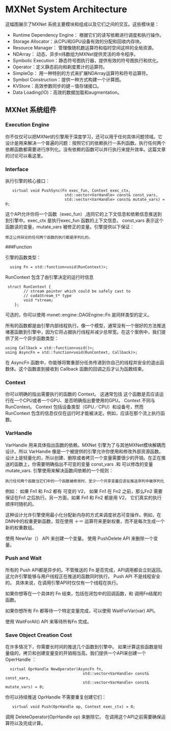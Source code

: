 # MXNet System Architecture

这幅图展示了MXNet 系统主要模块和组成以及它们之间的交互。这些模块是：

* Runtime Dependency Engine： 根据它们的读写依赖进行调度和执行操作。
* Storage Allocator：从CPU和GPU设备有效的分配和回收内存块。
* Resource Manager： 管理像随机数运算符和临时空间这样的全局资源。
* NDArray： 动态、异步n纬数组为MXNet提供灵活的命令程序。
* Symbolic Execution：静态符号图执行器，提供有效的符号图执行和优化。
* Operator：定义静态前向和剃度累计的运算符。
* SimpleOp： 用一种特别的方式来扩展NDArray运算符和符号运算符。
* Symbol Construction：提供一种方式构建一个计算图。
* KVStore：高效参数同步的键－值存储接口。
* Data Loading(IO)：高效的数据加载和augmentation。

## MXNet 系统组件

### Execution Engine

你不仅仅可以把MXNet的引擎用于深度学习，还可以用于任何具体问题领域。它设计是用来解决一个普遍的问题：按照它们的依赖执行一系列函数。执行任何两个依赖函数都需要进行序列化。没有依赖的函数可以并行执行来提升效率。这篇文章的讨论可以看这里。

### Interface

执行引擎的核心接口：

```
   virtual void PushSync(Fn exec_fun, Context exec_ctx,
                          std::vector<VarHandle> const& const_vars,
                          std::vector<VarHandle> const& mutate_vars) = 0;
```

这个API允许你将一个函数（exec_fun）,连同它的上下文信息和依赖信息推送到到引擎中。exec_ctx 是执行exec_fun 函数的上下文信息， const_vars 表示这个函数读的变量，mutate_vars 被修正的变量。引擎提供以下保证：

```
修正公共辩论的任何两个函数的执行都是序列化的。
```

###Function

引擎的函数类型：

```
  using Fn = std::function<void(RunContext)>;
```

RunContext 包含了由引擎决定的运行时信息

```
 struct RunContext {
        // stream pointer which could be safely cast to
        // cudaStream_t* type
        void *stream;
    };

```

可选的，你可以使用 mxnet::engine::DAGEngine::Fn 是同样类型的定义。

所有的函数都是由引擎内部线程执行。像一个模型，通常没有一个很好的方法推送堵塞函数到引擎中，因为它将占据执行线程并减少总带宽。在这个案例中，我们提供了另一个异步函数类型：

```
using Callback = std::function<void()>;
using AsyncFn = std::function<void(RunContext, Callback)>;
```

在 AsyncFn 函数中，你能够将繁重部分任务传递到你自己的线程并安全的退出函数体。这个函数直到接收到 Callback 函数的回调之后才认为函数结束。

### Context

你可以明确的指出需要执行的函数的 Context。 这通常包括 这个函数是否应该运行在一个CPU或者一个GPU、是否明确指出要使用的GPU。 Context 不同与 RunContext。
Context 包括设备类型（GPU／CPU）和设备号，然而 RunContext 包含的信息仅仅在运行时才能被决定。例如，应该在那个流上执行函数。

### VarHandle

VarHandle  用来具体指出函数的依赖。MXNet 引擎为了与其他MXNet模块解耦而设计。所以 VarHandle 像是一个被提供的引擎允许你使用和修改外部资源函数。设计上是轻量化的，所以创建、删除或者拷贝一个变量需要很少的开销。在正在推送的函数上，你需要明确指出不可变的变量 const_vars .和 可以修改的变量 mutate_vars. 引擎使用来解决函数间依赖的一个规则：

```
执行任何两个函数当它们中的一个函数被修改时，至少一个共享变量应该在推送序列中被序列化
```

例如： 如果 Fn1 和 Fn2 都有 可变的 V2， 如果 Fn1 在 Fn2 之前，那么Fn2 需要保证在Fn1 之后执行。另一方面，如果 Fn1 和 Fn2 都是用 V2， 它们真实的执行顺序时随机的。

这种设计允许引擎使用最小化分配新内存的方式来调度状态可变操作。例如，在DNN中的权重更新函数，现在使用 ＋＝ 运算符来更新权重，而不是每次生成一个新的权重数组。

使用 NewVar（） API 来创建一个变量。 使用 PushDelete API 来删除一个变量。

### Push and Wait

所有的 Push API都是异步的。不管推送的 Fn 是否完成，API调用都会立刻返回。这允许引擎能够与用户线程正在推送的函数同时执行。 Push API 不是线程安全的。 具体来说，在调用引擎API时仅仅有一个线程在执行。

如果你想等在一个具体的 Fn 结束，包括在闭包中的回调函数，和 调用Fn结尾的函数。

如果你想所有 Fn 都等待一个特定变量完成，可以使用 WaitForVar(var) API。

使用 WaitForAll() API 来等待所有Fn 完成。

### Save Object Creation Cost

在许多情况下，你需要长时间的推送几个函数到引擎中。 如果计算这些函数是轻量级的，拷贝和创建变量变的开销相当高。我们提供一个API来创建一个 OperHandle ：

```
  virtual OprHandle NewOperator(AsyncFn fn,
                                  std::vector<VarHandle> const& const_vars,
                                  std::vector<VarHandle> const& mutate_vars) = 0;
```
你可以持续推送 OprHandle 不需要重复创建它们：

```
   virtual void Push(OprHandle op, Context exec_ctx) = 0;
```

调用 DeleteOperator(OprHandle op) 来删除它。 在调用这个API之前需要确保运算符以及完成计算。